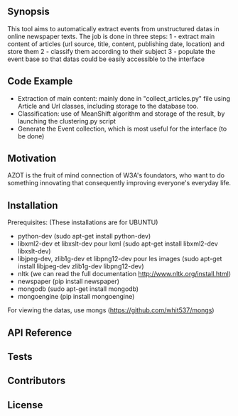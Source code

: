 ## Synopsis

This tool aims to automatically extract events from unstructured datas in online newspaper texts.
The job is done in three steps:
1 - extract main content of articles (url source, title, content, publishing date, location) and store them
2 - classify them according to their subject
3 - populate the event base so that datas could be easily accessible to the interface

## Code Example

- Extraction of main content: mainly done in "collect_articles.py" file using Article and Url classes, including storage to the database too.
- Classification: use of MeanShift algorithm and storage of the result, by launching the clustering.py script
- Generate the Event collection, which is most useful for the interface (to be done)

## Motivation

AZOT is the fruit of mind connection of W3A's foundators, who want to do something innovating that consequently improving everyone's everyday life.

## Installation
Prerequisites: (These installations are for UBUNTU)
- python-dev (sudo apt-get install python-dev)
- libxml2-dev et libxslt-dev pour lxml (sudo apt-get install libxml2-dev libxslt-dev)
- libjpeg-dev, zlib1g-dev et libpng12-dev pour les images (sudo apt-get install libjpeg-dev zlib1g-dev libpng12-dev)
- nltk (we can read the full documentation http://www.nltk.org/install.html)
- newspaper (pip install newspaper)
- mongodb (sudo apt-get install mongodb)
- mongoengine (pip install mongoengine)

For viewing the datas, use mongs
(https://github.com/whit537/mongs)  

## API Reference

## Tests

## Contributors

## License
